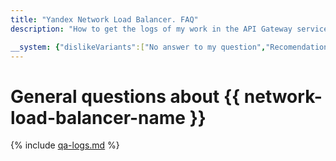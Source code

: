 ```yaml
---
title: "Yandex Network Load Balancer. FAQ"
description: "How to get the logs of my work in the API Gateway service. Read more in the Data Requests section."

__system: {"dislikeVariants":["No answer to my question","Recomendations didn't help","The content doesn't match title","Other"]}
---
```



# General questions about {{ network-load-balancer-name }}

{% include [qa-logs.md](../../_includes/qa-logs.md) %}